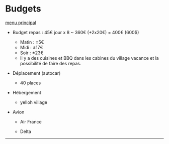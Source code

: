 # Budgets

[menu principal](./readme.md)

- Budget repas : 45€ jour x 8 ~ 360€ (+2x20€) = 400€ (600$)
  - Matin : ±5€
  - Midi : ±17€
  - Soir : ±23€
  - Il y a des cuisines et BBQ dans les cabines du village vacance et la possibilité de faire des repas.

- Déplacement (autocar)
  - 40 places

- Hébergement
  - yelloh village

- Avion
  - Air France

  - Delta

---
